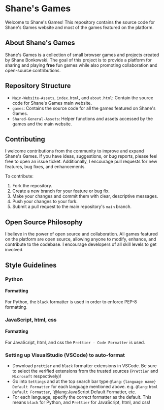 # Shane's Games

Welcome to Shane's Games! This repository contains the source code for Shane's Games website and most of the games featured on the platform.

## About Shane's Games

Shane's Games is a collection of small browser games and projects created by Shane Bonkowski. The goal of this project is to provide a platform for sharing and playing __free__ fun games while also promoting collaboration and open-source contributions.

## Repository Structure

- `Main-Website-Assets`, `index.html`, and `about.html`: Contain the source code for Shane's Games main website.
- `games`: Contains the source code for all the games featured on Shane's Games.
- `Shared-General-Assets`: Helper functions and assets accessed by the games and the main website.

## Contributing

I welcome contributions from the community to improve and expand Shane's Games. If you have ideas, suggestions, or bug reports, please feel free to open an issue ticket. Additionally, I encourage pull requests for new features, bug fixes, and enhancements.

To contribute:
1. Fork the repository.
2. Create a new branch for your feature or bug fix.
3. Make your changes and commit them with clear, descriptive messages.
4. Push your changes to your fork.
5. Submit a pull request to the main repository's `main` branch.

## Open Source Philosophy

I believe in the power of open source and collaboration. All games featured on the platform are open source, allowing anyone to modify, enhance, and contribute to the codebase. I encourage developers of all skill levels to get involved.

## Style Guidelines

### Python
#### Formatting
For Python, the `black` formatter is used in order to enforce PEP-8 formatting. 

### JavaScript, html, css
#### Formatting
For JavaScript, html, and css the `Prettier - Code Formatter` is used.

### Setting up VisualStudio (VSCode) to auto-format
- Download `prettier` and `black` formatter extensions in VSCode. Be sure to select the verified extensions from the trusted sources (`Prettier` and `Microsoft` respectively)!
- Go into `Settings` and at the top search bar type `@lang:{language name} Default Formatter` for each language mentioned above. e.g. `@lang:html Default Formatter`, `@lang:JavaScript Default Formatter, etc.
- For each language, specify the correct formatter as the default. This means `black` for Python, and `Prettier` for JavaScript, html, and css!
